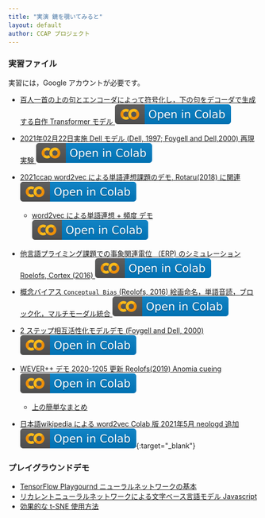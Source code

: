 ```yaml
---
title: "実演 鏡を覗いてみると"
layout: default
author: CCAP プロジェクト
---
```

<link href="asamarkdown.css" rel="stylesheet">

### 実習ファイル

実習には，Google アカウントが必要です。

* [百人一首の上の句とエンコーダによって符号化し，下の句をデコーダで生成する自作 Transformer モデル <img src="/figures/colab_icon.svg">](https://colab.research.google.com/github/ShinAsakawa/ShinAsakawa.github.io/blob/master/2023notebooks/2023_1113chihaya_Transformer.ipynb)
<!-- ## WEAVER++, Dell モデルの再現シミュレーション colab files -->
* [2021年02月22日実施 Dell モデル (Dell, 1997; Foygell and Dell,2000) 再現実験 <img src="/figures/colab_icon.svg">](https://colab.research.google.com/github/project-ccap/project-ccap.github.io/blob/master/notebooks/2021Foygel_Dell_model.ipynb)
* [2021ccap word2vec による単語連想課題のデモ, Rotaru(2018) に関連 <img src="/figures/colab_icon.svg">](https://colab.research.google.com/github/project-ccap/project-ccap.github.io/blob/master/notebooks/2021ccap_word_association_demo.ipynb)
  *  [word2vec による単語連想 + 頻度 デモ <img src="/figures/colab_icon.svg">](https://colab.research.google.com/github/project-ccap/project-ccap.github.io/blob/master/notebooks/2021ccap_word_assoc_with_freq.ipynb)

* [他言語プライミング課題での事象関連電位 （ERP) のシミュレーション Roelofs, Cortex (2016) <img src="/figures/colab_icon.svg">](https://colab.research.google.com/github/project-ccap/project-ccap.github.io/blob/master/notebooks/2021Roelofs_ERP_bilingual_lemret.ipynb)
* [概念バイアス `Conceptual Bias` (Reolofs, 2016) 絵画命名，単語音読，ブロック化，マルチモーダル統合 <img src="/figures/colab_icon.svg">](https://colab.research.google.com/github/project-ccap/project-ccap.github.io/blob/master/notebooks/2021Roelofs_Conceptual_bias.ipynb)
* [2 ステップ相互活性化モデルデモ (Foygell and Dell, 2000) <img src="/figures/colab_icon.svg">](https://colab.research.google.com/github/project-ccap/project-ccap.github.io/blob/master/notebooks/2020ccap_Foygel_Dell2000_2step_interactive_activaition_model_demo.ipynb)
* [WEVER++ デモ 2020-1205 更新 Reolofs(2019) Anomia cueing <img src="/figures/colab_icon.svg">](https://colab.research.google.com/github/project-ccap/project-ccap.github.io/blob/master/notebooks/2020ccap_Roelofs2019_Anomia_cueing_demo.ipynb)
	* [上の簡単なまとめ](2020-1214about_Roelofs_anomia_cueing)
- [日本語wikipedia による word2vec Colab 版 2021年5月 neologd 追加<img src="/figures/colab_icon.svg">](https://colab.research.google.com/github/project-ccap/project-ccap.github.io/blob/master/notebooks/2021_0531ccap_word2vec.ipynb){:target="_blank"}

### プレイグラウンドデモ

* [TensorFlow Playgournd ニューラルネットワークの基本](https://project-ccap.github.io/tensorflow-playground)
* [リカレントニューラルネットワークによる文字ベース言語モデル Javascript](https://komazawa-deep-learning.github.io/character_demo.html)
* [効果的な t-SNE 使用方法](https://project-ccap.github.io/misread-tsne/index.html)
